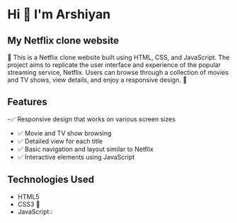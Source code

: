 # Hi 👋 I'm Arshiyan 

## My Netflix clone website 

🚀 This is a Netflix clone website built using HTML, CSS, and JavaScript. The project aims to replicate the user interface and experience of the popular streaming service, Netflix. Users can browse through a collection of movies and TV shows, view details, and enjoy a responsive design. 🚀



## Features

-✅ Responsive design that works on  various screen sizes
- ✅ Movie and TV show browsing
- ✅ Detailed view for each title
- ✅ Basic navigation and layout similar to Netflix
- ✅ Interactive elements using JavaScript

## Technologies Used

- HTML5
- CSS3 🎨
- JavaScript💡
